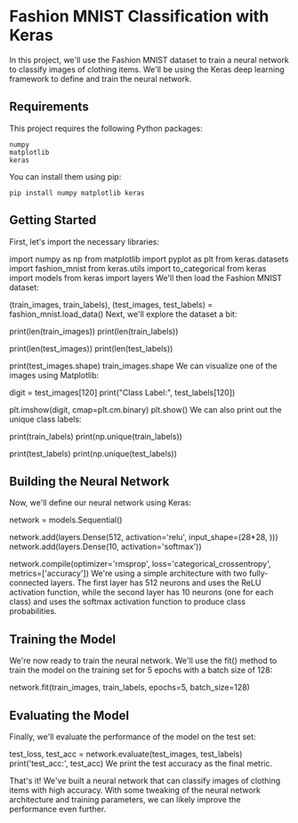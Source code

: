 # Fashion MNIST Classification with Keras

In this project, we'll use the Fashion MNIST dataset to train a neural network to classify images of clothing items. We'll be using the Keras deep learning framework to define and train the neural network.

## Requirements

This project requires the following Python packages:

    numpy
    matplotlib
    keras

You can install them using pip:

    pip install numpy matplotlib keras

## Getting Started

First, let's import the necessary libraries:

import numpy as np
from matplotlib import pyplot as plt
from keras.datasets import fashion_mnist
from keras.utils import to_categorical
from keras import models
from keras import layers
We'll then load the Fashion MNIST dataset:

(train_images, train_labels), (test_images, test_labels) = fashion_mnist.load_data()
Next, we'll explore the dataset a bit:

print(len(train_images))
print(len(train_labels))

print(len(test_images))
print(len(test_labels))

print(test_images.shape)
train_images.shape
We can visualize one of the images using Matplotlib:

digit = test_images[120]
print("Class Label:", test_labels[120])

plt.imshow(digit, cmap=plt.cm.binary)
plt.show()
We can also print out the unique class labels:

print(train_labels)
print(np.unique(train_labels))

print(test_labels)
print(np.unique(test_labels))

## Building the Neural Network

Now, we'll define our neural network using Keras:

network = models.Sequential()

network.add(layers.Dense(512, activation='relu', input_shape=(28*28, )))
network.add(layers.Dense(10, activation='softmax'))

network.compile(optimizer='rmsprop',
                loss='categorical_crossentropy',
                metrics=['accuracy'])
We're using a simple architecture with two fully-connected layers. The first layer has 512 neurons and uses the ReLU activation function, while the second layer has 10 neurons (one for each class) and uses the softmax activation function to produce class probabilities.

## Training the Model

We're now ready to train the neural network. We'll use the fit() method to train the model on the training set for 5 epochs with a batch size of 128:

network.fit(train_images, train_labels, epochs=5, batch_size=128)

## Evaluating the Model

Finally, we'll evaluate the performance of the model on the test set:

test_loss, test_acc = network.evaluate(test_images, test_labels)
print('test_acc:', test_acc)
We print the test accuracy as the final metric.

That's it! We've built a neural network that can classify images of clothing items with high accuracy. With some tweaking of the neural network architecture and training parameters, we can likely improve the performance even further.
